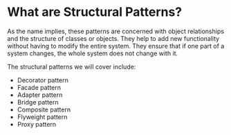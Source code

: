 # What are Structural Patterns?

As the name implies, these patterns are concerned with object relationships and the structure of classes or objects. They help to add new functionality without having to modify the entire system. They ensure that if one part of a system changes, the whole system does not change with it.

The structural patterns we will cover include:

- Decorator pattern
- Facade pattern
- Adapter pattern
- Bridge pattern
- Composite pattern
- Flyweight pattern
- Proxy pattern
